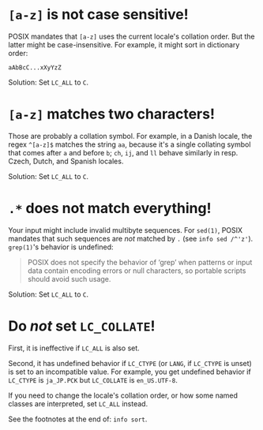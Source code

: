 # `[a-z]` is not case sensitive!

POSIX mandates that `[a-z]` uses the  current locale's collation order.  But the
latter  might be  case-insensitive.  For  example, it  might sort  in dictionary
order:

    aAbBcC...xXyYzZ

Solution: Set `LC_ALL` to `C`.

# `[a-z]` matches two characters!

Those are  probably a collation  symbol.  For example,  in a Danish  locale, the
regex `^[a-z]$` matches the string `aa`,  because it's a single collating symbol
that comes after  `a` and before `b`;  `ch`, `ij`, and `ll`  behave similarly in
resp. Czech, Dutch, and Spanish locales.

Solution: Set `LC_ALL` to `C`.

# `.*` does not match everything!

Your  input might  include  invalid multibyte  sequences.   For `sed(1)`,  POSIX
mandates that  such sequences are  *not* matched by `.`  (see `info sed /^'z'`).
`grep(1)`'s behavior is undefined:

   > POSIX does  not specify the  behavior of  ‘grep’ when patterns  or input
   > data contain encoding errors or  null characters, so portable scripts should
   > avoid such usage.

Solution: Set `LC_ALL` to `C`.

# Do *not* set `LC_COLLATE`!

First, it is ineffective if `LC_ALL` is also set.

Second, it  has undefined behavior  if `LC_CTYPE`  (or `LANG`, if  `LC_CTYPE` is
unset) is set to an incompatible value.  For example, you get undefined behavior
if `LC_CTYPE` is `ja_JP.PCK` but `LC_COLLATE` is `en_US.UTF-8`.

If you need  to change the locale's  collation order, or how  some named classes
are interpreted, set `LC_ALL` instead.

See the footnotes at the end of: `info sort`.
